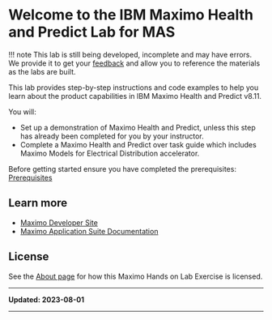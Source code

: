 # Welcome to the IBM Maximo Health and Predict Lab for MAS

!!! note
    This lab is still being developed, incomplete and may have errors.  We provide it to get your [feedback](https://github.com/IBM/monitor-hands-on-lab/issues/new) and allow you to reference the materials as the labs are built.

This lab provides step-by-step instructions and code examples to help you learn about the product capabilities in IBM 
Maximo Health and Predict v8.11.  

You will:

- Set up a demonstration of Maximo Health and Predict, unless this step has already been completed for you by your instructor.
- Complete a Maximo Health and Predict over task guide which includes Maximo Models for Electrical Distribution accelerator.


Before getting started ensure you have completed the prerequisites: [Prerequisites](prereqs.md)

## Learn more

- [Maximo Developer Site](https://developer.ibm.com/components/maximo/)
- [Maximo Application Suite Documentation](https://www.ibm.com/docs/en/mas)

## License

See the [About page](about.md) for how this Maximo Hands on Lab Exercise is licensed.

---

**Updated: 2023-08-01**

---
